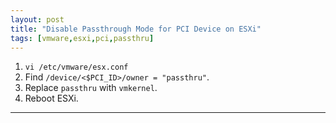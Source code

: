 ```yaml
---
layout: post
title: "Disable Passthrough Mode for PCI Device on ESXi"
tags: [vmware,esxi,pci,passthru]
---
```


1. `vi /etc/vmware/esx.conf`
2. Find `/device/<$PCI_ID>/owner = "passthru"`.
3. Replace `passthru` with `vmkernel`.
4. Reboot ESXi.

---

